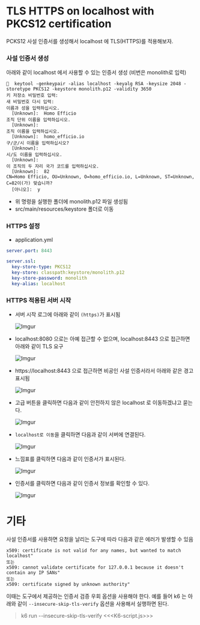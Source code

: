 # TLS HTTPS on localhost with PKCS12 certification

PCKS12 사설 인증서를 생성해서 localhost 에 TLS(HTTPS)를 적용해보자.

### 사설 인증서 생성

아래와 같이 localhost 에서 사용할 수 있는 인증서 생성 (비번은 monolith로 입력)

```
🍺  keytool -genkeypair -alias localhost -keyalg RSA -keysize 2048 -storetype PKCS12 -keystore monolith.p12 -validity 3650
키 저장소 비밀번호 입력:  
새 비밀번호 다시 입력: 
이름과 성을 입력하십시오.
  [Unknown]:  Homo Efficio
조직 단위 이름을 입력하십시오.
  [Unknown]:  
조직 이름을 입력하십시오.
  [Unknown]:  homo_efficio.io
구/군/시 이름을 입력하십시오?
  [Unknown]:  
시/도 이름을 입력하십시오.
  [Unknown]:  
이 조직의 두 자리 국가 코드를 입력하십시오.
  [Unknown]:  82
CN=Homo Efficio, OU=Unknown, O=homo_efficio.io, L=Unknown, ST=Unknown, C=82이(가) 맞습니까?
  [아니오]:  y
```
- 위 명령을 실행한 폴더에 monolith.p12 파일 생성됨
- src/main/resources/keystore 폴더로 이동

### HTTPS 설정

- application.yml

```yml
server.port: 8443

server.ssl:
  key-store-type: PKCS12
  key-store: classpath:keystore/monolith.p12
  key-store-password: monolith
  key-alias: localhost
```

### HTTPS 적용된 서버 시작

- 서버 시작 로그에 아래와 같이 `(https)`가 표시됨

    ![Imgur](https://i.imgur.com/FQA1vCg.png)
    
- localhost:8080 으로는 아예 접근할 수 없으며, localhost:8443 으로 접근하면 아래와 같이 TLS 요구

    ![Imgur](https://i.imgur.com/3H6Vm5y.png)
    
- https://localhost:8443 으로 접근하면 비공인 사설 인증서라서 아래와 같은 경고 표시됨

    ![Imgur](https://i.imgur.com/uClEozC.png)
    
- 고급 버튼을 클릭하면 다음과 같이 안전하지 않은 localhost 로 이동하겠냐고 묻는다.

    ![Imgur](https://i.imgur.com/d5oo6Sf.png)

- `localhost로 이동`을 클릭하면 다음과 같이 서버에 연결된다.

    ![Imgur](https://i.imgur.com/SKWBHhg.png)

- 느낌표를 클릭하면 다음과 같이 인증서가 표시된다.

    ![Imgur](https://i.imgur.com/wYYfLUu.png)
    
- 인증서를 클릭하면 다음과 같이 인증서 정보를 확인할 수 있다.

    ![Imgur](https://i.imgur.com/cJvlg3Q.png)

# 기타

사설 인증서를 사용하면 요청을 날리는 도구에 따라 다음과 같은 에러가 발생할 수 있음

```
x509: certificate is not valid for any names, but wanted to match localhost"
또는
x509: cannot validate certificate for 127.0.0.1 because it doesn't contain any IP SANs"
또는
x509: certificate signed by unknown authority"
```

이때는 도구에서 제공하는 인증서 검증 우회 옵션을 사용해야 한다. 예를 들어 k6 는 아래와 같이 `--insecure-skip-tls-verify` 옵션을 사용해서 실행하면 된다.

>k6 run --insecure-skip-tls-verify <<<K6-script.js>>>
